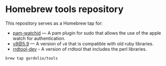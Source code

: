 # Homebrew tools repository

This repository serves as a Homebrew tap for:

  * [pam-watchid](pam_watchid.rb) — A pam plugin for sudo that allows the use of the apple watch for authentication.
  * [v8@5.9](v8@5.9.rb) — A version of `v8` that is compatible with old ruby libraries.
  * [rrdtool-dev](rrdtool-dev.rb) - A version of rrdtool that includes the perl libraries.

`brew tap gordolio/tools`
